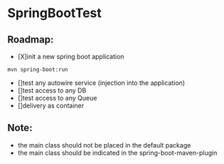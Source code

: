 # SpringBootTest

Roadmap:
--------

* [X]init a new spring boot application

```
mvn spring-boot:run
```

* []test any autowire service (injection into the application)
* []test access to any DB
* []test access to any Queue
* []delivery as container


Note:
-----

* the main class should not be placed in the default package
* the main class should be indicated in the spring-boot-maven-plugin
